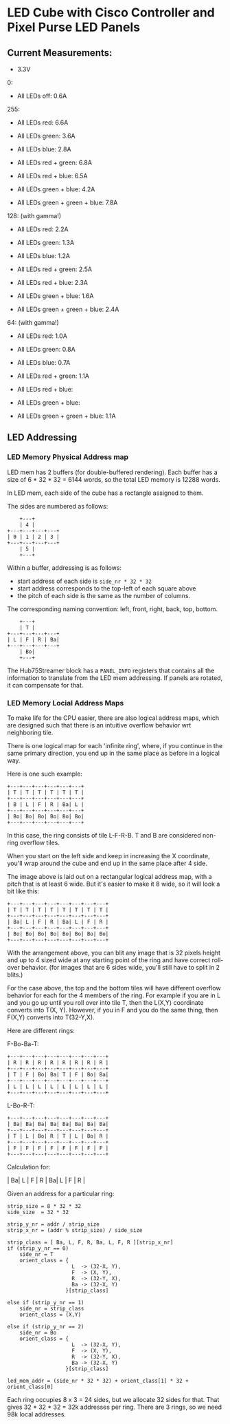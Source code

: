 
# LED Cube with Cisco Controller and Pixel Purse LED Panels


## Current Measurements:

* 3.3V

0:

* All LEDs off: 0.6A

255:

* All LEDs red: 6.6A
* All LEDs green: 3.6A
* All LEDs blue: 2.8A

* All LEDs red + green: 6.8A
* All LEDs red + blue: 6.5A
* All LEDs green + blue: 4.2A

* All LEDs green + green + blue: 7.8A

128: (with gamma!)

* All LEDs red: 2.2A
* All LEDs green: 1.3A
* All LEDs blue: 1.2A

* All LEDs red + green: 2.5A
* All LEDs red + blue: 2.3A
* All LEDs green + blue: 1.6A

* All LEDs green + green + blue: 2.4A

64: (with gamma!)

* All LEDs red: 1.0A
* All LEDs green: 0.8A
* All LEDs blue: 0.7A

* All LEDs red + green: 1.1A
* All LEDs red + blue:
* All LEDs green + blue: 

* All LEDs green + green + blue: 1.1A


## LED Addressing

### LED Memory Physical Address map

LED mem has 2 buffers (for double-buffered rendering).
Each buffer has a size of 6 * 32 * 32 = 6144 words, so the total LED memory is 12288 words.

In LED mem, each side of the cube has a rectangle assigned to them.

The sides are numbered as follows:
   
```
    +---+
    | 4 |     
+---+---+---+---+
| 0 | 1 | 2 | 3 |
+---+---+---+---+
    | 5 |     
    +---+
```

Within a buffer, addressing is as follows:

* start address of each side is `side_nr * 32 * 32`
* start address corresponds to the top-left of each square above
* the pitch of each side is the same as the number of columns.

The corresponding naming convention: left, front, right, back, top, bottom.

```
    +---+
    | T |     
+---+---+---+---+
| L | F | R | Ba|
+---+---+---+---+
    | Bo|     
    +---+
```

The Hub75Streamer block has a `PANEL_INFO` registers that contains all the information to
translate from the LED mem addressing. If panels are rotated, it can compensate for that.

### LED Memory Locial Address Maps

To make life for the CPU easier, there are also logical address maps, which are
designed such that there is an intuitive overflow behavior wrt neighboring tile.

There is one logical map for each 'infinite ring', where, if you continue in the same
primary direction, you end up in the same place as before in a logical way.

Here is one such example:

```
+---+---+---+---+---+---+
| T | T | T | T | T | T |    
+---+---+---+---+---+---+
| B | L | F | R | Ba| L |
+---+---+---+---+---+---+
| Bo| Bo| Bo| Bo| Bo| Bo|
+---+---+---+---+---+---+
```

In this case, the ring consists of tile L-F-R-B. T and B are considered non-ring
overflow tiles.

When you start on the left side and keep in increasing the X coordinate, you'll wrap around
the cube and end up in the same place after 4 side.

The image above is laid out on a rectangular logical address map, with a pitch that is at least
6 wide. But it's easier to make it 8 wide, so it will look a bit like this:

```
+---+---+---+---+---+---+---+---+
| T | T | T | T | T | T | T | T |
+---+---+---+---+---+---+---+---+
| Ba| L | F | R | Ba| L | F | R |
+---+---+---+---+---+---+---+---+
| Bo| Bo| Bo| Bo| Bo| Bo| Bo| Bo|
+---+---+---+---+---+---+---+---+
```

With the arrangement above, you can blit any image that is 32 pixels height and up to
4 sized wide at any starting point of the ring and have correct roll-over behavior.
(for images that are 6 sides wide, you'll still have to split in 2 blits.)

For the case above, the top and the bottom tiles will have different overflow
behavior for each for the 4 members of the ring. For example if you are in L and
you go up until you roll over into tile T, then the L(X,Y) coordinate converts into
T(X, Y). However, if you in F and you do the same thing, then F(X,Y) converts
into T(32-Y,X).


Here are different rings: 

F-Bo-Ba-T:

```
+---+---+---+---+---+---+---+---+
| R | R | R | R | R | R | R | R |
+---+---+---+---+---+---+---+---+
| T | F | Bo| Ba| T | F | Bo| Ba|
+---+---+---+---+---+---+---+---+
| L | L | L | L | L | L | L | L |
+---+---+---+---+---+---+---+---+
```

L-Bo-R-T:

```
+---+---+---+---+---+---+---+---+
| Ba| Ba| Ba| Ba| Ba| Ba| Ba| Ba|
+---+---+---+---+---+---+---+---+
| T | L | Bo| R | T | L | Bo| R |
+---+---+---+---+---+---+---+---+
| F | F | F | F | F | F | F | F |
+---+---+---+---+---+---+---+---+
```

Calculation for:

| Ba| L | F | R | Ba| L | F | R |

Given an address for a particular ring:

```
strip_size = 8 * 32 * 32
side_size  = 32 * 32

strip_y_nr = addr / strip_size
strip_x_nr = (addr % strip_size) / side_size

strip_class = [ Ba, L, F, R, Ba, L, F, R ][strip_x_nr]
if (strip_y_nr == 0) 
    side_nr = T
    orient_class = { 
                     L  -> (32-X, Y),
                     F  -> (X, Y),  
                     R  -> (32-Y, X),
                     Ba -> (32-X, Y)
                   }[strip_class]
                     
else if (strip_y_nr == 1) 
    side_nr = strip_class
    orient_class = (X,Y)

else if (strip_y_nr == 2)
    side_nr = Bo
    orient_class = { 
                     L  -> (32-X, Y),
                     F  -> (X, Y),  
                     R  -> (32-Y, X),
                     Ba -> (32-X, Y)
                   }[strip_class]

led_mem_addr = (side_nr * 32 * 32) + orient_class[1] * 32 + orient_class[0]
```

Each ring occupies 8 x 3 = 24 sides, but we allocate 32 sides for that.
That gives 32 * 32 * 32 = 32k addresses per ring.
There are 3 rings, so we need 98k local addresses.


